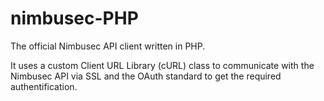 # nimbusec-PHP
The official Nimbusec API client written in PHP. 

It uses a custom Client URL Library (cURL) class to communicate with the Nimbusec API via SSL and the OAuth standard to get the required authentification.
